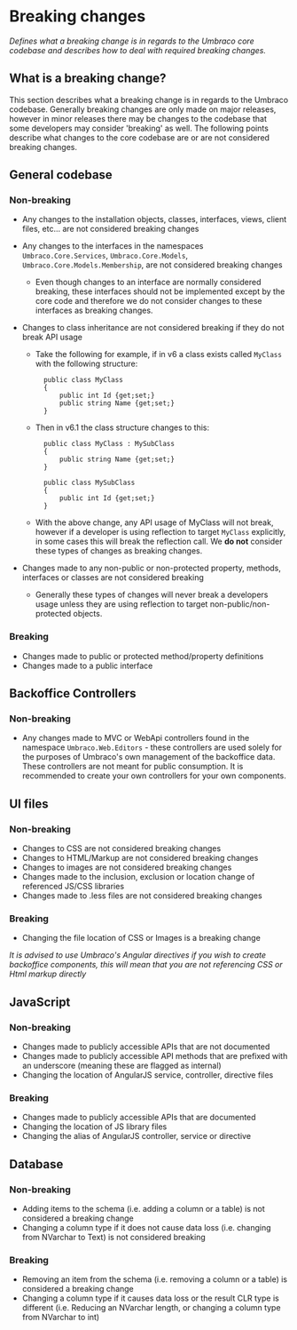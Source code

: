 # Breaking changes

_Defines what a breaking change is in regards to the Umbraco core codebase and describes how to deal with required breaking changes._

## What is a breaking change?

This section describes what a breaking change is in regards to the Umbraco codebase. Generally breaking changes are only made on major releases, however in minor releases there may be changes to the codebase that some developers may consider 'breaking' as well. The following points describe what changes to the core codebase are or are not considered breaking changes.

## General codebase

### Non-breaking

* Any changes to the installation objects, classes, interfaces, views, client files, etc... are not considered breaking changes

* Any changes to the interfaces in the namespaces `Umbraco.Core.Services`, `Umbraco.Core.Models`, `Umbraco.Core.Models.Membership`,  are not considered breaking changes
	* Even though changes to an interface are normally considered breaking, these interfaces should not be implemented except by the core code and therefore we do not consider changes to these interfaces as breaking changes.

* Changes to class inheritance are not considered breaking if they do not break API usage
	* Take the following for example, if in v6 a class exists called `MyClass` with the following structure:
		
		    public class MyClass 
    		{
    			public int Id {get;set;}
    			public string Name {get;set;}
    		}
		
	* Then in v6.1 the class structure changes to this:

		    public class MyClass : MySubClass
    		{
				public string Name {get;set;}    			
    		}

			public class MySubClass
			{
				public int Id {get;set;}
			}
	* With the above change, any API usage of MyClass will not break, however if a developer is using reflection to target `MyClass` explicitly, in some cases this will break the reflection call. We **do not** consider these types of changes as breaking changes.
* Changes made to any non-public or non-protected property, methods, interfaces or classes are not considered breaking
	* Generally these types of changes will never break a developers usage unless they are using reflection to target non-public/non-protected objects. 

### Breaking

* Changes made to public or protected method/property definitions
* Changes made to a public interface

## Backoffice Controllers

### Non-breaking

* Any changes made to MVC or WebApi controllers found in the namespace `Umbraco.Web.Editors` - these controllers are used solely for the purposes of Umbraco's own management of the backoffice data. These controllers are not meant for public consumption. It is recommended to create your own controllers for your own components.

## UI files

### Non-breaking

* Changes to CSS are not considered breaking changes
* Changes to HTML/Markup are not considered breaking changes
* Changes to images are not considered breaking changes
* Changes made to the inclusion, exclusion or location change of referenced JS/CSS libraries
* Changes made to .less files are not considered breaking changes

### Breaking

* Changing the file location of CSS or Images is a breaking change
 
_It is advised to use Umbraco's Angular directives if you wish to create backoffice components, this will mean that you are not referencing CSS or Html markup directly_

## JavaScript

### Non-breaking

* Changes made to publicly accessible APIs that are not documented
* Changes made to publicly accessible API methods that are prefixed with an underscore (meaning these are flagged as internal)
* Changing the location of AngularJS service, controller, directive files

### Breaking

* Changes made to publicly accessible APIs that are documented
* Changing the location of JS library files
* Changing the alias of AngularJS controller, service or directive
 
## Database

### Non-breaking

* Adding items to the schema (i.e. adding a column or a table) is not considered a breaking change
* Changing a column type if it does not cause data loss (i.e. changing from NVarchar to Text) is not considered breaking

### Breaking

* Removing an item from the schema (i.e. removing a column or a table) is considered a breaking change
* Changing a column type if it causes data loss or the result CLR type is different (i.e. Reducing an NVarchar length, or changing a column type from NVarchar to int)
